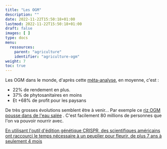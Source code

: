 ```yaml
---
title: "Les OGM"
description: ""
date: 2022-11-22T15:50:18+01:00
lastmod: 2022-11-22T15:50:18+01:00
draft: false
images: [ ]
type: docs
menu:
  ressources:
    parent: "agriculture"
    identifier: "agriculture-ogm"
weight: 7
toc: true
---
```


Les OGM dans le monde, d'après
cette [méta-analyse](https://journals.plos.org/plosone/article?id=10.1371/journal.pone.0111629), en moyenne, c'est :

- 22% de rendement en plus.
- 37% de phytosanitaires en moins
- Et +68% de profit pour les paysans

De très grosses évolutions semblent être à venir... Par exemple
ce [riz OGM pousse dans de l'eau salée](https://www.bloomberg.com/news/articles/2022-02-19/chinese-scientists-discover-how-to-grow-seawater-rice)
. C'est facilement 80 millions de personnes que l'on va pouvoir nourrir avec.

[En utilisant l'outil d'édition génétique CRISPR, des scientifiques américains ont raccourci le temps nécessaire à un
peuplier pour fleurir, de plus 7 ans à seulement 4 mois](https://news.uga.edu/scientists-develop-method-for-trees-to-flower-in-months/)
